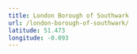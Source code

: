 ```yaml
---
title: London Borough of Southwark
url: /london-borough-of-southwark/
latitude: 51.473
longitude: -0.093
---
```

